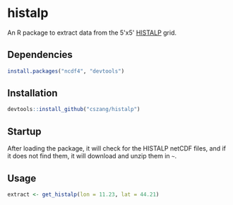 # histalp

An R package to extract data from the 5'x5' [HISTALP](http://www.zamg.ac.at/histalp/dataset/grid/five_min.php) grid.

## Dependencies

```r
install.packages("ncdf4", "devtools")
```

## Installation

```r
devtools::install_github("cszang/histalp")
```

## Startup

After loading the package, it will check for the HISTALP netCDF files, and if it does not find them, it will download and unzip them in `~`.

## Usage

```r
extract <- get_histalp(lon = 11.23, lat = 44.21)
```

